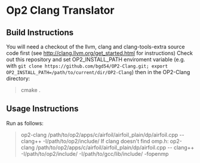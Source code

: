 # Op2 Clang Translator

## Build Instructions
You will need a checkout of the llvm, clang and clang-tools-extra source code first (see http://clang.llvm.org/get_started.html for instructions)
Check out this repository and set OP2_INSTALL_PATH enviroment variable (e.g. with `git clone https://github.com/bgd54/OP2-Clang.git;
 export OP2_INSTALL_PATH=/path/to/current/dir/OP2-Clang`) then in the OP2-Clang directory:
> cmake .

## Usage Instructions
Run as follows:
> op2-clang /path/to/op2/apps/c/airfoil/airfoil_plain/dp/airfoil.cpp -- clang++ -I/path/to/op2/include/
If clang doesn't find omp.h:
> op2-clang /path/to/op2/apps/c/airfoil/airfoil_plain/dp/airfoil.cpp -- clang++ -I/path/to/op2/include/ -I/path/to/gcc/lib/include/ -fopenmp

